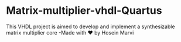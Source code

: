 # Matrix-multiplier-vhdl-Quartus
This VHDL project is aimed to develop and implement a synthesizable matrix multiplier core
-Made with ❤ by Hosein Marvi
